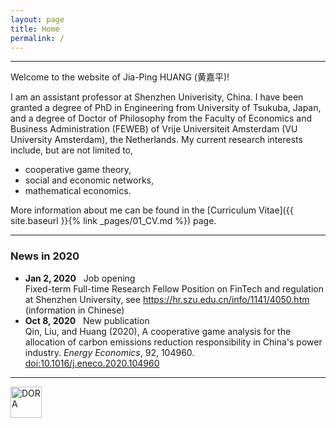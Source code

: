 ```yaml
---
layout: page
title: Home
permalink: /
---
```


---
Welcome to the website of Jia-Ping HUANG (黄嘉平)!

I am an assistant professor at Shenzhen Univerisity, China. I have been granted a degree of PhD in Engineering from University of Tsukuba, Japan, and a degree of Doctor of Philosophy from the Faculty of Economics and Business Administration (FEWEB) of Vrije Universiteit Amsterdam (VU University Amsterdam), the Netherlands. My current research interests include, but are not limited to,
* cooperative game theory,   
* social and economic networks,   
* mathematical economics.   

More information about me can be found in the [Curriculum Vitae]({{ site.baseurl }}{% link _pages/01_CV.md %}) page.

---

### News in 2020
* **Jan 2, 2020** &nbsp; Job opening     
Fixed-term Full-time Research Fellow Position on FinTech and regulation at Shenzhen University, see <https://hr.szu.edu.cn/info/1141/4050.htm> (information in Chinese)   
* **Oct 8, 2020** &nbsp; New publication   
Qin, Liu, and Huang (2020), A cooperative game analysis for the allocation of carbon emissions reduction responsibility in China's power industry. *Energy Economics*, 92, 104960. [doi:10.1016/j.eneco.2020.104960](https://www.sciencedirect.com/science/article/pii/S0140988320303005)


---

<a href="https://sfdora.org/"><img src="{{ site.baseurl }}{% link /assets/img/Dorabadge1.png %}" alt="DORA" title="DORA" height="50" /></a>
